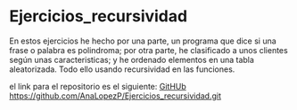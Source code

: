 # Ejercicios_recursividad

En estos ejercicios he hecho por una parte, un programa que dice si una frase o palabra es polindroma; por otra parte, he clasificado a unos clientes según unas caracteristicas; y he ordenado elementos en una tabla aleatorizada. Todo ello usando recursividad en las funciones.

el link para el repositorio es el siguiente:
[GitHUb](https://github.com/AnaLopezP/Ejercicios_recursividad.git)
https://github.com/AnaLopezP/Ejercicios_recursividad.git
